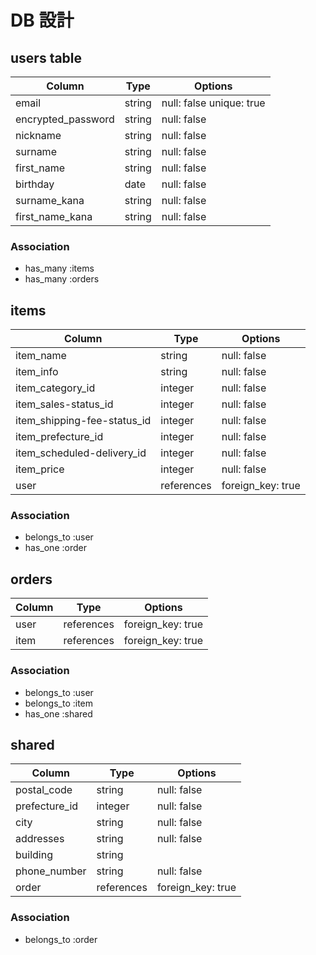 # DB 設計

## users table

| Column             | Type                | Options                  |
|--------------------|---------------------|--------------------------|
| email              | string              | null: false  unique: true|
| encrypted_password | string              | null: false              |
| nickname           | string              | null: false              |
| surname            | string              | null: false              |
| first_name         | string              | null: false              |
| birthday           | date                | null: false              |
| surname_kana       | string              | null: false              |
| first_name_kana    | string              | null: false              |
### Association

* has_many :items
* has_many :orders

## items

| Column                              | Type       | Options           |
|-------------------------------------|------------|-------------------|
| item_name                           | string     | null: false       |
| item_info                           | string     | null: false       |
| item_category_id                    | integer    | null: false       |
| item_sales-status_id                | integer    | null: false       |
| item_shipping-fee-status_id         | integer    | null: false       |
| item_prefecture_id                  | integer    | null: false       |
| item_scheduled-delivery_id          | integer    | null: false       |
| item_price                          | integer    | null: false       |
| user                                | references | foreign_key: true |

### Association

- belongs_to :user
- has_one :order

## orders

| Column      | Type       | Options           |
|-------------|------------|-------------------|
| user        | references | foreign_key: true |
| item        | references | foreign_key: true |

### Association

- belongs_to :user
- belongs_to :item
- has_one :shared

## shared

| Column       | Type       | Options           |
|--------------|------------|-------------------|
| postal_code  | string     | null: false       |
| prefecture_id| integer    | null: false       |
| city         | string     | null: false       |
| addresses    | string     | null: false       |
| building     | string     |                   |
| phone_number | string     | null: false       |
| order        | references | foreign_key: true |

### Association

- belongs_to :order